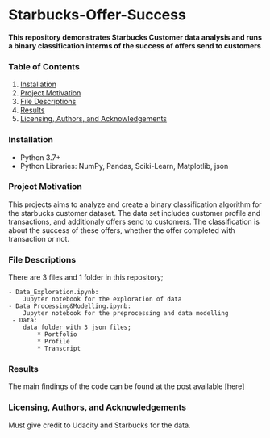 # Starbucks-Offer-Success

**This repository demonstrates Starbucks Customer data analysis and runs a binary classification interms of the success of offers send to customers**

### Table of Contents

1. [Installation](#installation)
2. [Project Motivation](#motivation)
3. [File Descriptions](#files)
4. [Results](#results)
5. [Licensing, Authors, and Acknowledgements](#licensing)

### Installation <a name="installation"></a>
- Python 3.7+
- Python Libraries: NumPy, Pandas, Sciki-Learn, Matplotlib, json


### Project Motivation<a name="motivation"></a>
This projects aims to analyze and create a binary classification algorithm for the starbucks customer dataset.
The data set includes customer profile and transactions, and additionaly offers send to customers.
The classification is about the success of these offers, whether the offer completed with transaction or not.



### File Descriptions <a name="files"></a>

There are 3 files and 1 folder in this repository;

    - Data_Exploration.ipynb:
        Jupyter notebook for the exploration of data
    - Data Processing&Modelling.ipynb:
        Jupyter notebook for the preprocessing and data modelling
     - Data:
        data folder with 3 json files;
            * Portfolio
            * Profile
            * Transcript
        

### Results <a name="results"></a>
The main findings of the code can be found at the post available [here]

### Licensing, Authors, and Acknowledgements <a name="licensing"></a>
Must give credit to Udacity and Starbucks for the data.

